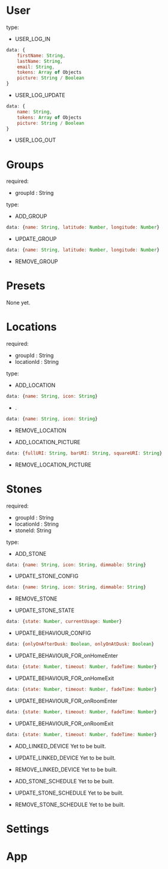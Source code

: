 # User

type:
- USER_LOG_IN
```js 
data: {
    firstName: String,
    lastName: String,
    email: String,
    tokens: Array of Objects
    picture: String / Boolean
}
```
- USER_LOG_UPDATE
```js 
data: {
    name: String,
    tokens: Array of Objects
    picture: String / Boolean
}
```
- USER_LOG_OUT


# Groups

required:
- groupId : String

type:
- ADD_GROUP
```js 
data: {name: String, latitude: Number, longitude: Number}
```
- UPDATE_GROUP
```js 
data: {name: String, latitude: Number, longitude: Number}
```
- REMOVE_GROUP

# Presets

None yet.

# Locations

required:
- groupId : String
- locationId : String

type:
- ADD_LOCATION
```js 
data: {name: String, icon: String}
```
- .
```js 
data: {name: String, icon: String}
```
- REMOVE_LOCATION

- ADD_LOCATION_PICTURE
```js 
data: {fullURI: String, barURI: String, squareURI: String}
```
- REMOVE_LOCATION_PICTURE


# Stones

required:
- groupId : String
- locationId : String
- stoneId: String

type:
- ADD_STONE
```js 
data: {name: String, icon: String, dimmable: String}
```
- UPDATE_STONE_CONFIG
```js 
data: {name: String, icon: String, dimmable: String}
```
- REMOVE_STONE

- UPDATE_STONE_STATE
```js 
data: {state: Number, currentUsage: Number}
```

- UPDATE_BEHAVIOUR_CONFIG
```js 
data: {onlyOnAfterDusk: Boolean, onlyOnAtDusk: Boolean}
```
- UPDATE_BEHAVIOUR_FOR_onHomeEnter
```js 
data: {state: Number, timeout: Number, fadeTime: Number}
```
- UPDATE_BEHAVIOUR_FOR_onHomeExit
```js 
data: {state: Number, timeout: Number, fadeTime: Number}
```
- UPDATE_BEHAVIOUR_FOR_onRoomEnter
```js 
data: {state: Number, timeout: Number, fadeTime: Number}
```
- UPDATE_BEHAVIOUR_FOR_onRoomExit
```js 
data: {state: Number, timeout: Number, fadeTime: Number}
```
- ADD_LINKED_DEVICE
Yet to be built.
- UPDATE_LINKED_DEVICE
Yet to be built.
- REMOVE_LINKED_DEVICE
Yet to be built.

- ADD_STONE_SCHEDULE
Yet to be built.
- UPDATE_STONE_SCHEDULE
Yet to be built.
- REMOVE_STONE_SCHEDULE
Yet to be built.




# Settings

# App